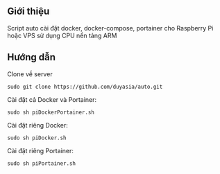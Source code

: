 Giới thiệu
----------------
Script auto cài đặt docker, docker-compose, portainer cho Raspberry Pi hoặc VPS sử dụng CPU nền tảng ARM

Hướng dẫn
----------------
Clone về server
```
sudo git clone https://github.com/duyasia/auto.git
```

Cài đặt cả Docker và Portainer:
```
sudo sh piDockerPortainer.sh
```

Cài đặt riêng Docker:
```
sudo sh piDocker.sh
```

Cài đặt riêng Portainer:
```
sudo sh piPortainer.sh
```
